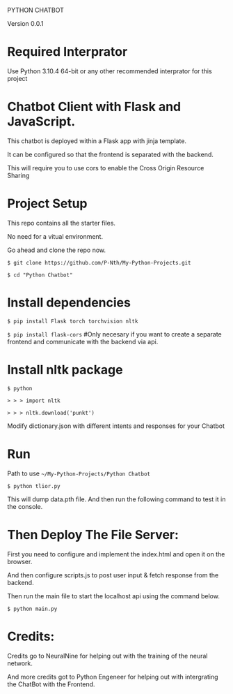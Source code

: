 PYTHON CHATBOT

Version 0.0.1

# Required Interprator

Use Python 3.10.4 64-bit or any other recommended interprator for this project

# Chatbot Client with Flask and JavaScript.

This chatbot is deployed within a Flask app with jinja template.

It can be configured so that the frontend is separated with the backend.

This will require you to use cors to enable the Cross Origin Resource Sharing

# Project Setup

This repo contains all the starter files.

No need for a vitual environment.

Go ahead and clone the repo now.

`$ git clone https://github.com/P-Nth/My-Python-Projects.git`

`$ cd "Python Chatbot"`

# Install dependencies

`$ pip install Flask torch torchvision nltk `

`$ pip install flask-cors` #Only necesary if you want to create a separate frontend and communicate with the backend via api.

# Install nltk package

`$ python`

`> > > import nltk`

`> > > nltk.download('punkt')`

Modify dictionary.json with different intents and responses for your Chatbot

# Run

Path to use `~/My-Python-Projects/Python Chatbot`

`$ python tlior.py`

This will dump data.pth file. And then run the following command to test it in the console.

# Then Deploy The File Server:

First you need to configure and implement the index.html and open it on the browser.

And then configure scripts.js to post user input & fetch response from the backend.

Then run the main file to start the localhost api using the command below.

`$ python main.py`

# Credits:

Credits go to NeuralNine for helping out with the training of the neural network.

And more credits got to Python Engeneer for helping out with intergrating the ChatBot with the Frontend.
